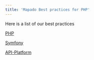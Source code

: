 ```yaml
---
title: 'Mapado Best practices for PHP'
---
```


Here is a list of our best practices

[PHP](./php)

[Symfony](./symfony)

[API-Platform](./api-platform)